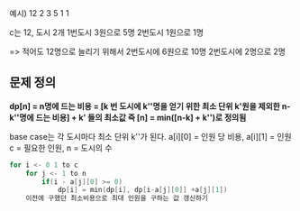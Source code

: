
예시)
12 2
3 5
1 1

c는 12, 도시 2개
1번도시 3원으로 5명
2번도시 1원으로 1명

=> 적어도 12명으로 늘리기 위해서
2번도시에 6원으로 10명
2번도시에 2명으로 2명


## 문제 정의
**dp[n]
= n명에 드는 비용
= [k 번 도시에 k''명을 얻기 위한 최소 단위 k'원을 제외한
n-k''명에 드는 비용] + k'
들의 최소값
즉 [n] = min([n-k] + k'')로 정의됨**

base case는 각 도시마다 최소 단위 k''가 된다.
a[i][0] = 인원 당 비용, a[i][1] = 인원
c = 필요한 인원, n = 도시의 수


```cpp:dp.cpp
for i <- 0 1 to c
	for j <- 1 to n
		if(i - a[j][0] >= 0)
			dp[i] = min(dp[i], dp[i-a[j][0]] +a[j][1])
	이전에 구했던 최소비용으로 최대 인원을 구하는 값 갱신하기
```